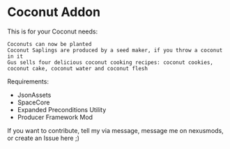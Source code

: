 # Coconut Addon

This is for your Coconut needs:

    Coconuts can now be planted
    Coconut Saplings are produced by a seed maker, if you throw a coconut in it
    Gus sells four delicious coconut cooking recipes: coconut cookies, coconut cake, coconut water and coconut flesh

Requirements:
- JsonAssets
- SpaceCore
- Expanded Preconditions Utility
- Producer Framework Mod


If you want to contribute, tell my via message, message me on nexusmods, or create an Issue here ;)
